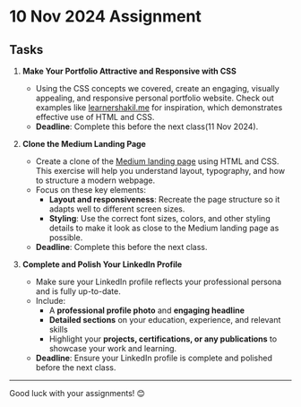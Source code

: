 # 10 Nov 2024 Assignment

## Tasks

1. **Make Your Portfolio Attractive and Responsive with CSS**
   - Using the CSS concepts we covered, create an engaging, visually appealing, and responsive personal portfolio website. Check out examples like [learnershakil.me](https://learnershakil.me/) for inspiration, which demonstrates effective use of HTML and CSS.
   - **Deadline**: Complete this before the next class(11 Nov 2024).

2. **Clone the Medium Landing Page**
   - Create a clone of the [Medium landing page](https://medium.com/) using HTML and CSS. This exercise will help you understand layout, typography, and how to structure a modern webpage.
   - Focus on these key elements:
     - **Layout and responsiveness**: Recreate the page structure so it adapts well to different screen sizes.
     - **Styling**: Use the correct font sizes, colors, and other styling details to make it look as close to the Medium landing page as possible.
   - **Deadline**: Complete this before the next class.

3. **Complete and Polish Your LinkedIn Profile**
   - Make sure your LinkedIn profile reflects your professional persona and is fully up-to-date.
   - Include:
     - A **professional profile photo** and **engaging headline**
     - **Detailed sections** on your education, experience, and relevant skills
     - Highlight your **projects, certifications, or any publications** to showcase your work and learning.
   - **Deadline**: Ensure your LinkedIn profile is complete and polished before the next class.

---

Good luck with your assignments! 😊